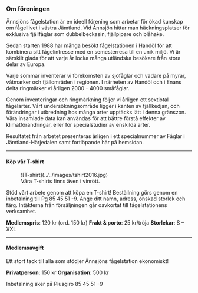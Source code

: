 ### Om föreningen

Ånnsjöns fågelstation är en ideell förening som arbetar för ökad kunskap om fågellivet i västra Jämtland. Vid Ånnsjön hittar man häckningsplatser för exklusiva fjällfåglar som dubbelbeckasin, fjällpipare och blåhake.

Sedan starten 1988 har många besökt fågelstationen i Handöl för att kombinera sitt fågelintresse med en semesterresa till en unik miljö. Vi är särskilt glada för att varje år locka många utländska besökare från stora delar av Europa.

Varje sommar inventerar vi förekomsten av sjöfåglar och vadare på myrar, våtmarker och fjällområden i regionen. I närheten av Handöl och i Enans delta ringmärker vi årligen 2000 - 4000 småfåglar.

Genom inventeringar och ringmärkning följer vi årligen ett sextiotal fågelarter. Vårt undersökningsområde ligger i kanten av fjällkedjan, och förändringar i utbredning hos många arter upptäcks lätt i denna gränszon. Våra insamlade data kan användas för att bättre förstå effekter av klimatförändringar, eller för specialstudier av enskilda arter.

Resultatet från arbetet presenteras årligen i ett specialnummer av Fåglar i Jämtland-Härjedalen samt fortlöpande här på hemsidan.

- - -

#### Köp vår T-shirt

<figure>![T-shirt](../../images/tshirt2016.jpg)<figcaption><span class="description">Våra T-shirts finns även i vinrött.</span></figcaption></figure>

Stöd vårt arbete genom att köpa en T-shirt! Beställning görs genom en inbetalning till Pg 85 45 51 -9. Ange ditt namn, adress, önskad storlek och färg. Intäkterna från försäljningen går oavkortat till fågelstationens verksamhet.

**Medlemspris**: 120 kr (ord. 150 kr)
**Frakt & porto**: 25 kr/tröja
**Storlekar**: S – XXL

- - -

#### Medlemsavgift

Ett stort tack till alla som stödjer Ånnsjöns fågelstation ekonomiskt!

**Privatperson**: 150 kr
**Organisation**: 500 kr

Inbetalning sker på Plusgiro 85 45 51 -9
